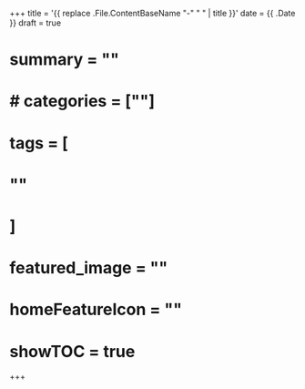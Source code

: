 +++
title = '{{ replace .File.ContentBaseName "-" " " | title }}'
date = {{ .Date }}
draft = true
# summary = ""
# # categories = [""]
# tags = [
  # ""
  # ]
# featured_image = ""
# homeFeatureIcon = ""
# showTOC = true
+++

<!--more-->